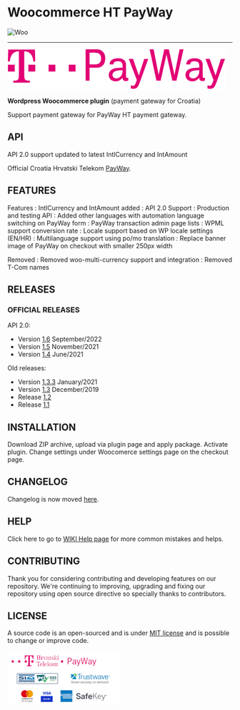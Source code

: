 # Woocommerce HT PayWay

![Woo](https://ps.w.org/woocommerce/assets/banner-1544x500.png)

---

![PayWay](assets/images/payway-logo.png)

**Wordpress Woocommerce plugin** (payment gateway for Croatia)

Support payment gateway for PayWay HT payment gateway.

## API

API 2.0 support updated to latest IntlCurrency and IntAmount 

Official Croatia Hrvatski Telekom [PayWay](https://www.hrvatskitelekom.hr/poslovni/ict/poslovna-rjesenja/web-shop#payway).

## FEATURES

Features
: IntlCurrency and IntAmount added
: API 2.0 Support
: Production and testing API
: Added other languages with automation language switching on PayWay form
: PayWay transaction admin page lists
: WPML support conversion rate
: Locale support based on WP locale settings (EN/HR)
: Multilanguage support using po/mo translation
: Replace banner image of PayWay on checkout with smaller 250px width

Removed
: Removed woo-multi-currency support and integration
: Removed T-Com names

## RELEASES

### OFFICIAL RELEASES

API 2.0:

* Version [1.6](https://github.com/marinsagovac/woocommerce-tcom-payway/releases/tags/1.6.zip) September/2022
* Version [1.5](https://github.com/marinsagovac/woocommerce-tcom-payway/releases/tags/1.5.zip) November/2021
* Version [1.4](https://github.com/marinsagovac/woocommerce-tcom-payway/releases/tags/1.4.zip) June/2021

Old releases:

* Version [1.3.3](https://github.com/marinsagovac/woocommerce-tcom-payway/releases/tag/1.3.3) January/2021
* Version [1.3](https://github.com/marinsagovac/woocommerce-tcom-payway/releases/tag/1.3) December/2019
* Release [1.2](https://github.com/marinsagovac/woocommerce-tcom-payway/releases/tag/1.2)
* Release [1.1](https://github.com/marinsagovac/woocommerce-tcom-payway/releases/tag/1.1)


## INSTALLATION

Download ZIP archive, upload via plugin page and apply package. Activate plugin. Change settings under Woocomerce settings page on the checkout page.

## CHANGELOG

Changelog is now moved [here](https://github.com/marinsagovac/woocommerce-tcom-payway/blob/master/CHANGELOG.md).

## HELP

Click here to go to [WIKI Help page](https://github.com/marinsagovac/woocommerce-tcom-payway/wiki/Common-issues-and-helps) for more common mistakes and helps.

## CONTRIBUTING

Thank you for considering contributing and developing features on our repository.
We're continuing to improving, upgrading and fixing our repository using open source directive so specially thanks to contributors.

## LICENSE

A source code is an open-sourced and is under [MIT license](http://opensource.org/licenses/MIT) and is possible to change or improve code.

![Security](assets/images/payway.png)
